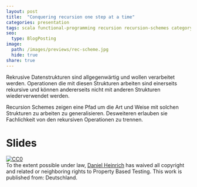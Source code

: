 ```yaml
---
layout: post
title:  "Conquering recursion one step at a time"
categories: presentation
tags: scala functional-programming recursion recursion-schemes category-theory senacor devcon talk
seo:
  type: BlogPosting
image: 
  path: /images/previews/rec-scheme.jpg
  hide: true
share: true
---
```


Rekrusive Datenstrukturen sind allgegenwärtig und wollen verarbeitet werden. Operationen die mit diesen Strukturen arbeiten sind einerseits rekursive und können andererseits nicht mit anderen Strukturen wiederverwendet werden.

Recursion Schemes zeigen eine Pfad um die Art und Weise mit solchen Strukturen zu arbeiten zu generalisieren. Desweiteren erlauben sie Fachlichkeit von den rekursiven Operationen zu trennen.

# Slides
<script async class="speakerdeck-embed" data-id="b879519cc56f4291a5aacd55173bf6bf" data-ratio="1.77777777777778" src="//speakerdeck.com/assets/embed.js"></script>

<p xmlns:dct="http://purl.org/dc/terms/" xmlns:vcard="http://www.w3.org/2001/vcard-rdf/3.0#">
  <a rel="license"
     href="http://creativecommons.org/publicdomain/zero/1.0/">
    <img src="http://i.creativecommons.org/p/zero/1.0/88x31.png" style="border-style: none;" alt="CC0" />
  </a>
  <br />
  To the extent possible under law,
  <a rel="dct:publisher"
     href="https://danny.nullzwo.dev/presentation/testing/2020/07/17/pbt.html">
    <span property="dct:title">Daniel Heinrich</span></a>
  has waived all copyright and related or neighboring rights to
  <span property="dct:title">Property Based Testing</span>.
This work is published from:
<span property="vcard:Country" datatype="dct:ISO3166"
      content="DE" about="https://danny.nullzwo.dev/presentation/testing/2020/07/17/pbt.html">
  Deutschland</span>.
</p>